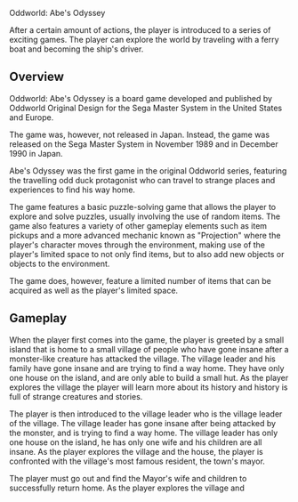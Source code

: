 Oddworld: Abe's Odyssey

After a certain amount of actions, the player is introduced to a series of exciting games. The player can explore the world by traveling with a ferry boat and becoming the ship's driver.

## Overview

Oddworld: Abe's Odyssey is a board game developed and published by Oddworld Original Design for the Sega Master System in the United States and Europe.

The game was, however, not released in Japan. Instead, the game was released on the Sega Master System in November 1989 and in December 1990 in Japan.

Abe's Odyssey was the first game in the original Oddworld series, featuring the travelling odd duck protagonist who can travel to strange places and experiences to find his way home.

The game features a basic puzzle-solving game that allows the player to explore and solve puzzles, usually involving the use of random items. The game also features a variety of other gameplay elements such as item pickups and a more advanced mechanic known as "Projection" where the player's character moves through the environment, making use of the player's limited space to not only find items, but to also add new objects or objects to the environment.

The game does, however, feature a limited number of items that can be acquired as well as the player's limited space.

## Gameplay

When the player first comes into the game, the player is greeted by a small island that is home to a small village of people who have gone insane after a monster-like creature has attacked the village. The village leader and his family have gone insane and are trying to find a way home. They have only one house on the island, and are only able to build a small hut. As the player explores the village the player will learn more about its history and history is full of strange creatures and stories.

The player is then introduced to the village leader who is the village leader of the village. The village leader has gone insane after being attacked by the monster, and is trying to find a way home. The village leader has only one house on the island, he has only one wife and his children are all insane. As the player explores the village and the house, the player is confronted with the village's most famous resident, the town's mayor.

The player must go out and find the Mayor's wife and children to successfully return home. As the player explores the village and
